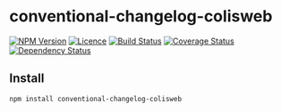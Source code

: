 # conventional-changelog-colisweb

[![NPM Version][npm-img]][npm-link]
[![Licence][licence-img]][licence-link]
[![Build Status][travis-img]][travis-link]
[![Coverage Status][codecov-img]][codecov-link]
[![Dependency Status][gemnasium-img]][gemnasium-link]


## Install

```
npm install conventional-changelog-colisweb
```


[npm-img]: https://img.shields.io/npm/v/conventional-changelog-colisweb.svg?style=flat-square
[npm-link]: https://www.npmjs.com/package/conventional-changelog-colisweb

[licence-img]: https://img.shields.io/npm/l/conventional-changelog-colisweb.svg?style=flat-square
[licence-link]: LICENCE.md

[travis-img]: https://img.shields.io/travis/colisweb/conventional-changelog-colisweb.svg?style=flat-square
[travis-link]: https://travis-ci.org/colisweb/conventional-changelog-colisweb

[codecov-img]: https://img.shields.io/codecov/c/github/colisweb/conventional-changelog-colisweb/master.svg?style=flat-square
[codecov-link]: https://codecov.io/github/colisweb/conventional-changelog-colisweb?branch=master

[gemnasium-img]: https://img.shields.io/gemnasium/colisweb/conventional-changelog-colisweb.svg?style=flat-square
[gemnasium-link]: https://gemnasium.com/github.com/colisweb/conventional-changelog-colisweb
